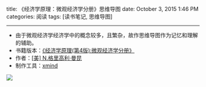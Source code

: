 title: 《经济学原理：微观经济学分册》思维导图
date: October 3, 2015 1:46 PM
categories: 阅读
tags: [读书笔记, 思维导图]

---

- 由于微观经济学经济学中的概念较多，且繁杂，故作思维导图作为记忆和理解的辅助。
- 书籍版本：[《经济学原理(第4版):微观经济学分册》](http://book.douban.com/subject/3719533/)
- 作者：[[美] N.格里高利·曼昆](http://baike.baidu.com/link?url=RCDcniLIx-hAl-nesCNmnGVNvCh8qZ4CKwB8anLMBMu58798gFgmAeRKUwsXVJ9lWJgdxYNuwdUpV-U1ly2tg_)
- 制作工具：[xmind](http://www.xmind.net/)

<!--![微观经济学-1](media/%E5%BE%AE%E8%A7%82%E7%BB%8F%E6%B5%8E%E5%AD%A6-1.jpg)-->

![](https://image.ponder.work/mweb/%E5%BE%AE%E8%A7%82%E7%BB%8F%E6%B5%8E%E5%AD%A6-1.jpg)
